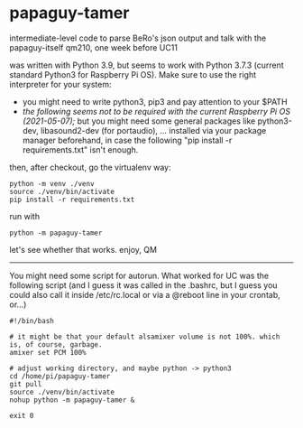 # papaguy-tamer
intermediate-level code to parse BeRo's json output and talk with the papaguy-itself
qm210, one week before UC11

was written with Python 3.9, but seems to work with Python 3.7.3 (current standard Python3 for Raspberry Pi OS). Make sure to use the right interpreter for your system:
* you might need to write python3, pip3 and pay attention to your $PATH
* *the following seems not to be required with the current Raspberry Pi OS (2021-05-07);* but you might need some general packages like python3-dev, libasound2-dev (for portaudio), ... installed via your package manager beforehand, in case the following "pip install -r requirements.txt" isn't enough.

then, after checkout, go the virtualenv way:

```
python -m venv ./venv
source ./venv/bin/activate
pip install -r requirements.txt
```

run with
```
python -m papaguy-tamer
```

let's see whether that works.
enjoy, QM

---
You might need some script for autorun. What worked for UC was the following script (and I guess it was called in the .bashrc, but I guess you could also call it inside /etc/rc.local or via a @reboot line in your crontab, or...)

```
#!/bin/bash

# it might be that your default alsamixer volume is not 100%. which is, of course, garbage.
amixer set PCM 100%

# adjust working directory, and maybe python -> python3
cd /home/pi/papaguy-tamer
git pull
source ./venv/bin/activate
nohup python -m papaguy-tamer &

exit 0
```